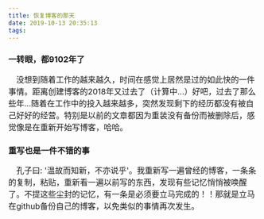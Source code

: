 ```yaml
---
title: 恢复博客的那天
date: 2019-10-13 20:35:13
tags:
---
```

### 一转眼，都9102年了
&nbsp;&nbsp;&nbsp;&nbsp;<font size=3>没想到随着工作的越来越久，时间在感觉上居然是过的如此快的一件事情。距离创建博客的2018年又过去了（计算中...）好吧，过去了那么些年...随着在工作中的投入越来越多，突然发现剩下的经历都没有被自己好好的经营。特别是以前的文章都因为重装没有备份而被删除后，感觉像是在重新开始写博客，哈哈。
<!-- more -->
</font>

### 重写也是一件不错的事
&nbsp;&nbsp;&nbsp;&nbsp;<font size=3>孔子曰: '温故而知新，不亦说乎'。我重新写一遍曾经的博客，一条条的复制，粘贴，重新看一遍以前写的东西，发现有些记忆悄悄被唤醒了。不提这些尘封的记忆，有一条是必须要立马完成的！！那就是立马在github备份自己的博客，以免类似的事情再次发生。
</font>
